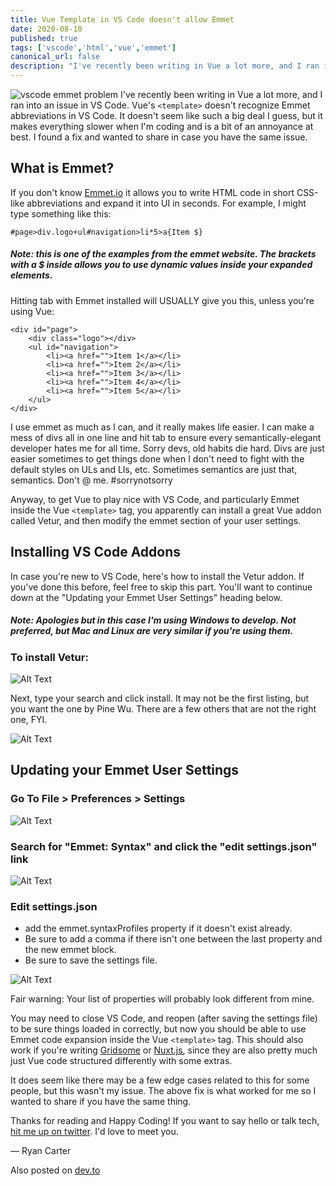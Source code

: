 ```yaml
---
title: Vue Template in VS Code doesn't allow Emmet
date: 2020-08-10
published: true
tags: ['vscode','html','vue','emmet']
canonical_url: false
description: "I've recently been writing in Vue a lot more, and I ran into an issue in VS Code. Vue's <template> doesn't recognize Emmet abbreviations in VS Code. It doesn't seem like such a big deal I guess, but it makes everything slower when I'm coding and is a bit of an annoyance at best. I found a fix and wanted to share in case you have the same issue."
---
```

![vscode emmet problem](https://dev-to-uploads.s3.amazonaws.com/i/oh9v54ix8yv3d548ss6l.png)
I've recently been writing in Vue a lot more, and I ran into an issue in VS Code. Vue's `<template>` doesn't recognize Emmet abbreviations in VS Code. It doesn't seem like such a big deal I guess, but it makes everything slower when I'm coding and is a bit of an annoyance at best. I found a fix and wanted to share in case you have the same issue.

## What is Emmet?
If you don't know [Emmet.io](https://emmet.io/) it allows you to write HTML code in short CSS-like abbreviations and expand it into UI in seconds. For example, I might type something like this:

```
#page>div.logo+ul#navigation>li*5>a{Item $}
```
##### Note: this is one of the examples from the emmet website. The brackets with a $ inside allows you to use dynamic values inside your expanded elements.

Hitting tab with Emmet installed will USUALLY give you this, unless you're using Vue:

```
<div id="page">
    <div class="logo"></div>
    <ul id="navigation">
        <li><a href="">Item 1</a></li>
        <li><a href="">Item 2</a></li>
        <li><a href="">Item 3</a></li>
        <li><a href="">Item 4</a></li>
        <li><a href="">Item 5</a></li>
    </ul>
</div>
```

I use emmet as much as I can, and it really makes life easier. I can make a mess of divs all in one line and hit tab to ensure every semantically-elegant developer hates me for all time. Sorry devs, old habits die hard. Divs are just easier sometimes to get things done when I don't need to fight with the default styles on ULs and LIs, etc. Sometimes semantics are just that, semantics. Don't @ me. #sorrynotsorry

Anyway, to get Vue to play nice with VS Code, and particularly Emmet inside the Vue `<template>` tag, you apparently can install a great Vue addon called Vetur, and then modify the emmet section of your user settings.

## Installing VS Code Addons
In case you're new to VS Code, here's how to install the Vetur addon. If you've done this before, feel free to skip this part. You'll want to continue down at the "Updating your Emmet User Settings" heading below.

##### Note: Apologies but in this case I'm using Windows to develop. Not preferred, but Mac and Linux are very similar if you're using them.

### To install Vetur:
![Alt Text](https://dev-to-uploads.s3.amazonaws.com/i/8gzmpavwmfewejcjityb.png)

Next, type your search and click install. It may not be the first listing, but you want the one by Pine Wu. There are a few others that are not the right one, FYI.

![Alt Text](https://dev-to-uploads.s3.amazonaws.com/i/6lmdmfp8yg00p63rqcbx.png)

## Updating your Emmet User Settings

### Go To File > Preferences > Settings

![Alt Text](https://dev-to-uploads.s3.amazonaws.com/i/ls7mzskmjpjul3u1jlan.png)

### Search for "Emmet: Syntax" and click the "edit settings.json" link

![Alt Text](https://dev-to-uploads.s3.amazonaws.com/i/mntsptndo2kh8se7j7ln.png)

### Edit settings.json
- add the emmet.syntaxProfiles property if it doesn't exist already. 
- Be sure to add a comma if there isn't one between the last property and the new emmet block. 
- Be sure to save the settings file.

![Alt Text](https://dev-to-uploads.s3.amazonaws.com/i/dqofdl0sodsxzyunr336.png)

Fair warning: Your list of properties will probably look different from mine.

You may need to close VS Code, and reopen (after saving the settings file) to be sure things loaded in correctly, but now you should be able to use Emmet code expansion inside the Vue `<template>` tag. This should also work if you're writing [Gridsome](https://gridsome.org/) or [Nuxt.js](https://nuxtjs.org/), since they are also pretty much just Vue code structured differently  with some extras. 

It does seem like there may be a few edge cases related to this for some people, but this wasn't my issue. The above fix is what worked for me so I wanted to share if you have the same thing.

Thanks for reading and Happy Coding! If you want to say hello or talk tech, [hit me up on twitter](http://twitter.com/copypastepray). I'd love to meet you.

&mdash; Ryan Carter

Also posted on [dev.to](https://dev.to/copypastepray/vue-template-in-vs-code-doesn-t-allow-emmet-1kil)